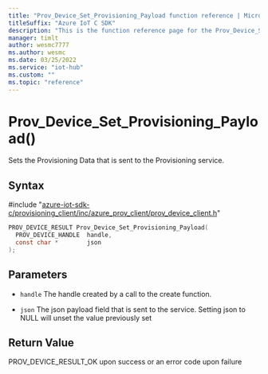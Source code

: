 ```yaml
---                             
title: "Prov_Device_Set_Provisioning_Payload function reference | Microsoft Docs" 
titleSuffix: "Azure IoT C SDK"            
description: "This is the function reference page for the Prov_Device_Set_Provisioning_Payload() function in the Azure IoT C SDK. This SDK is used with Azure IoT Hub and Azure IoT Hub Device Provisioning Service"            
manager: timlt                 
author: wesmc7777              
ms.author: wesmc               
ms.date: 03/25/2022                    
ms.service: "iot-hub"             
ms.custom: ""                
ms.topic: "reference"        
---                            
```


# Prov_Device_Set_Provisioning_Payload()

Sets the Provisioning Data that is sent to the Provisioning service.

## Syntax

\#include "[azure-iot-sdk-c/provisioning_client/inc/azure_prov_client/prov_device_client.h](../prov-device-client-h.md)"  
```C
PROV_DEVICE_RESULT Prov_Device_Set_Provisioning_Payload(
  PROV_DEVICE_HANDLE  handle,
  const char *        json
);
```

## Parameters
* `handle` The handle created by a call to the create function. 

* `json` The json payload field that is sent to the service. Setting json to NULL will unset the value previously set

## Return Value
PROV_DEVICE_RESULT_OK upon success or an error code upon failure

